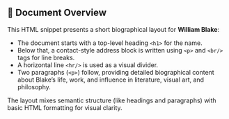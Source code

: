 ## 📄 Document Overview

This HTML snippet presents a short biographical layout for **William Blake**:

- The document starts with a top-level heading `<h1>` for the name.
- Below that, a contact-style address block is written using `<p>` and `<br/>` tags for line breaks.
- A horizontal line `<hr/>` is used as a visual divider.
- Two paragraphs (`<p>`) follow, providing detailed biographical content about Blake’s life, work, and influence in literature, visual art, and philosophy.

The layout mixes semantic structure (like headings and paragraphs) with basic HTML formatting for visual clarity.
